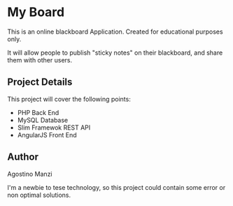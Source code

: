 # My Board

This is an online blackboard Application. Created for educational purposes only.

It will allow people to publish "sticky notes" on their blackboard, and share them with other users.

## Project Details

This project will cover the following points:

* PHP Back End
* MySQL Database
* Slim Framewok REST API
* AngularJS Front End

## Author

Agostino Manzi

I'm a newbie to tese technology, so this project could contain some error or non optimal solutions.
